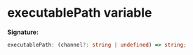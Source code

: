 # executablePath variable

**Signature:**

```typescript
executablePath: (channel?: string | undefined) => string;
```
